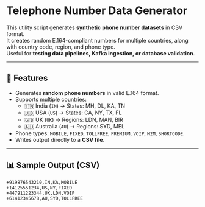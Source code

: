 # Telephone Number Data Generator

This utility script generates **synthetic phone number datasets** in CSV format.  
It creates random E.164-compliant numbers for multiple countries, along with country code, region, and phone type.  
Useful for **testing data pipelines, Kafka ingestion, or database validation**.

---

## 🚀 Features
- Generates **random phone numbers** in valid E.164 format.
- Supports multiple countries:
  - 🇮🇳 India (`IN`) → States: MH, DL, KA, TN  
  - 🇺🇸 USA (`US`) → States: CA, NY, TX, FL  
  - 🇬🇧 UK (`UK`) → Regions: LDN, MAN, BIR  
  - 🇦🇺 Australia (`AU`) → Regions: SYD, MEL
- Phone types: `MOBILE`, `FIXED`, `TOLLFREE`, `PREMIUM`, `VOIP`, `M2M`, `SHORTCODE`.
- Writes output directly to a **CSV file**.

---

## 📊 Sample Output (CSV)
```csv
+919876543210,IN,KA,MOBILE
+14125551234,US,NY,FIXED
+447911223344,UK,LDN,VOIP
+61412345678,AU,SYD,TOLLFREE
